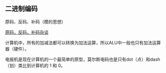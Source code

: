 
## 二进制编码

原码、反码、补码（模的思想）

[原码，反码，补码杂谈](https://www.imooc.com/article/16813?block_id=tuijian_wz)


计算机中，所有的加减法都可以转换为加法运算，所以ALU中一般也只有加法运算器（硬件）。

电报机是现在计算机的一个最简单的原型，莫尔斯电码也是只有dot（点）和dash（划）类比到计算机的 1 和 0。
